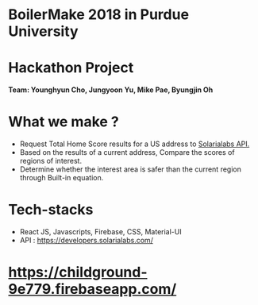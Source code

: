 # BoilerMake 2018 in Purdue University
# Hackathon Project
<strong>Team: Younghyun Cho, Jungyoon Yu, Mike Pae, Byungjin Oh</strong><br/>

# What we make ? 
- Request Total Home Score results for a US address to <a href="https://developers.solarialabs.com/total-home-score/apis/get/total-home-scores/reports" target="_blank">Solarialabs API.</a>
- Based on the results of a current address, Compare the scores of regions of interest.
- Determine whether the interest area is safer than the current region through Built-in equation.

# Tech-stacks
- React JS, Javascripts, Firebase, CSS, Material-UI
- API : https://developers.solarialabs.com/

# https://childground-9e779.firebaseapp.com/
